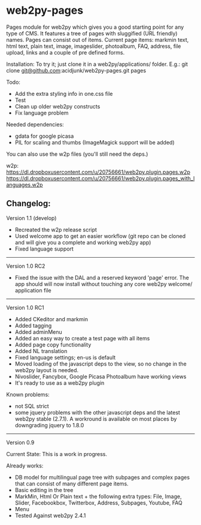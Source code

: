web2py-pages
============

Pages module for web2py which gives you a good starting point for any type of CMS.
It features a tree of pages with sluggified (URL friendly) names. Pages can consist out of items. Current page items:
markmin text, html text, plain text, image, imageslider, photoalbum, FAQ, address, 
file upload, links and a couple of pre defined forms.

Installation:
To try it; just clone it in a web2py/applications/ folder.
E.g.: git clone git@github.com:acidjunk/web2py-pages.git pages

Todo:
- Add the extra styling info in one.css file
- Test
- Clean up older web2py constructs
- Fix language problem

Needed dependencies:
- gdata for google picasa
- PIL for scaling and thumbs (ImageMagick support will be added)

You can also use the w2p files (you'll still need the deps.)

w2p:
https://dl.dropboxusercontent.com/u/20756661/web2py.plugin.pages.w2p
https://dl.dropboxusercontent.com/u/20756661/web2py.plugin.pages_with_languages.w2p

Changelog:
-----
Version 1.1 (develop)
- Recreated the w2p release script
- Used welcome app to get an easier workflow (git repo can be cloned and will give you a complete and working web2py app)
- Fixed language support

-----
Version 1.0 RC2
- Fixed the issue with the DAL and a reserved keyword 'page' error. The app should will now install without touching any core web2py welcome/ application file

-----
Version 1.0 RC1
- Added CKeditor and markmin
- Added tagging
- Added adminMenu
- Added an easy way to create a test page with all items
- Added page copy functionality
- Added NL translation
- Fixed language settings; en-us is default
- Moved loading of the javascript deps to the view, so no change in the web2py layout is needed.
- Nivoslider, Fancybox, Google Picasa Photoalbum have working views
- It's ready to use as a web2py plugin

Known problems:
- not SQL strict
- some jquery problems with the other javascript deps and the latest web2py stable (2.7.1). 
A workround is available on most places by downgrading jquery to 1.8.0
----
Version  0.9

Current State: This is a work in progress. 

Already works:
- DB model for multilingual page tree with subpages and complex pages that can consist of many different page items.
- Basic editing in the tree
- MarkMin, Html Or Plain text + the following extra types: File, Image, Slider, Facebookbox, Twitterbox, Address, Subpages, Youtube, FAQ
- Menu 
- Tested Against web2py 2.4.1



